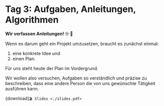 # Tag 3: Aufgaben, Anleitungen, Algorithmen

**Wir verfassen Anleitungen!** 🤓 📝

Wenn es darum geht ein Projekt umzusetzen, braucht es zunächst einmal:
1. eine konkrete Idee und
2. einen Plan.

Für uns steht heute der Plan im Vordergrund.

Wir wollen also versuchen, Aufgaben so verständlich und präzise zu beschreiben,
dass eine andere Person die von uns gewünschte Tätigkeit ausführen kann.


{download}`🎬 Slides <./slides.pdf>`
